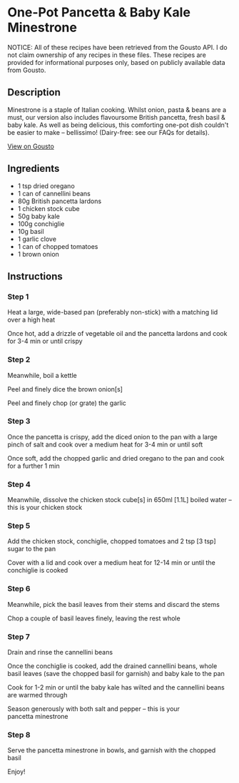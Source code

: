 # One-Pot Pancetta & Baby Kale Minestrone 

NOTICE: All of these recipes have been retrieved from the Gousto API. I do not claim ownership of any recipes in these files. These recipes are provided for informational purposes only, based on publicly available data from Gousto.

## Description

Minestrone is a staple of Italian cooking. Whilst onion, pasta & beans are a must, our version also includes flavoursome British pancetta, fresh basil & baby kale. As well as being delicious, this comforting one-pot dish couldn't be easier to make – bellissimo! (Dairy-free: see our FAQs for details).

[View on Gousto](https://www.gousto.co.uk/recipes/cookbook/one-pot-pancetta-baby-kale-minestrone)

## Ingredients

- 1 tsp dried oregano
- 1 can of cannellini beans
- 80g British pancetta lardons
- 1 chicken stock cube 
- 50g baby kale
- 100g conchiglie 
- 10g basil 
- 1 garlic clove
- 1 can of chopped tomatoes 
- 1 brown onion

## Instructions


### Step 1

Heat a large, wide-based pan (preferably non-stick) with a matching lid over a high heat


Once hot, add a drizzle of vegetable oil and the pancetta lardons and cook for 3-4 min or until crispy


### Step 2

Meanwhile, boil a kettle 


Peel and finely dice the brown onion<span class="text-danger">[</span><span class="text-danger">s]</span>


Peel and finely chop (or grate) the garlic


### Step 3

Once the pancetta is crispy, add the diced onion to the pan with a large pinch of salt and cook over a medium heat for 3-4 min or until soft 


Once soft, add the chopped garlic and dried oregano to the pan and cook for a further 1 min


### Step 4

Meanwhile, dissolve the chicken stock cube<span class="text-danger">[s]</span> in 650ml <span class="text-danger">[1.1L] </span>boiled water – this is your chicken stock


### Step 5

Add the chicken stock, conchiglie, chopped tomatoes and 2 tsp <span class="text-danger">[3 tsp]</span> sugar to the pan


Cover with a lid and cook over a medium heat for 12-14 min or until the conchiglie is cooked


### Step 6

Meanwhile, pick the basil leaves from their stems and discard the stems


Chop a couple of basil leaves finely, leaving the rest whole


### Step 7

Drain and rinse the cannellini beans 


Once the conchiglie is cooked, add the drained cannellini beans, whole basil leaves (save the chopped basil for garnish) and baby kale to the pan


Cook for 1-2 min or until the baby kale has wilted and the cannellini beans are warmed through


Season generously with both salt and pepper – this is your pancetta minestrone

### Step 8

Serve the pancetta minestrone in bowls, and garnish with the chopped basil 


Enjoy!

